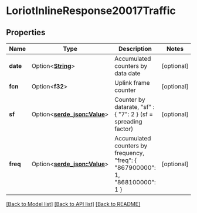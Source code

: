 # LoriotInlineResponse20017Traffic

## Properties

Name | Type | Description | Notes
------------ | ------------- | ------------- | -------------
**date** | Option<[**String**](string.md)> | Accumulated counters by data date | [optional]
**fcn** | Option<**f32**> | Uplink frame counter | [optional]
**sf** | Option<[**serde_json::Value**](.md)> | Counter by datarate, \"sf\" : { \"7\": 2 } (sf = spreading factor)  | [optional]
**freq** | Option<[**serde_json::Value**](.md)> | Accumulated counters by frequency, \"freq\": { \"867900000\": 1, \"868100000\": 1 }  | [optional]

[[Back to Model list]](../README.md#documentation-for-models) [[Back to API list]](../README.md#documentation-for-api-endpoints) [[Back to README]](../README.md)


